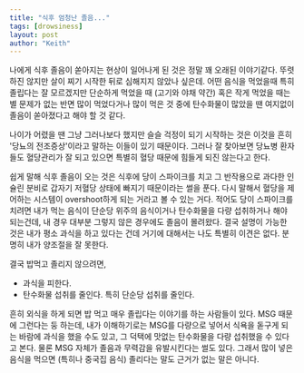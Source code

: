 ```yaml
---
title: "식후 엄청난 졸음..."
tags: [drowsiness]
layout: post
author: "Keith"
---
```


나에게 식후 졸음이 쏟아지는 현상이 일어나게 된 것은 정말 꽤 오래된 이야기같다. 뚜렷하진 않지만 살이 찌기 시작한 뒤로 심해지지 않았나 싶은데. 어떤 음식을 먹었을때 특히 졸립다는 잘 모르겠지만 단순하게 먹었을 때 (고기와 야채 약간) 혹은 작게 먹었을 때는 별 문제가 없는 반면 많이 먹었다거나 많이 먹은 것 중에 탄수화물이 많았을 땐 여지없이 졸음이 쏟아졌다고 해야 할 것 같다.

나이가 어렸을 땐 그냥 그러나보다 했지만 슬슬 걱정이 되기 시작하는 것은 이것을 흔히 '당뇨의 전조증상'이라고 말하는 이들이 있기 때문이다. 그러나 잘 찾아보면 당뇨병 환자들도 혈당관리가 잘 되고 있으면 특별히 혈당 때문에 힘들게 되진 않는다고 한다. 

쉽게 말해 식후 졸음이 오는 것은 식후에 당이 스파이크를 치고 그 반작용으로 과다한 인슐린 분비로 갑자기 저혈당 상태에 빠지기 때문이라는 썰을 푼다. 다시 말해서 혈당을 제어하는 시스템이 overshoot하게 되는 거라고 볼 수 있는 거다. 적어도 당이 스파이크를 치려면 내가 먹는 음식이 단순당 위주의 음식이거나 탄수화물을 다량 섭취하거나 해야 되는건데, 내 경우 대부분 그렇지 않은 경우에도 졸음이 몰려왔다. 결국 설명이 가능한 것은 내가 평소 과식을 하고 있다는 건데 거기에 대해서는 나도 특별히 이견은 없다. 분명히 내가 양조절을 잘 못한다.

결국 밥먹고 졸리지 않으려면,
- 과식을 피한다.
- 탄수화물 섭취를 줄인다. 특히 단순당 섭취를 줄인다.

흔히 외식을 하게 되면 밥 먹고 매우 졸립다는 이야기를 하는 사람들이 있다. MSG 때문에 그런다는 둥 하는데, 내가 이해하기로는 MSG를 다량으로 넣어서 식욕을 돋구게 되는 바람에 과식을 했을 수도 있고, 그 덕택에 맛없는 탄수화물을 다량 섭취했을 수 있다고 본다. 물론 MSG 자체가 졸음과 무력감을 유발시킨다는 썰도 있다. 그래서 많이 넣은 음식을 먹으면 (특히나 중국집 음식) 졸리다는 말도 근거가 없는 말은 아니다.

